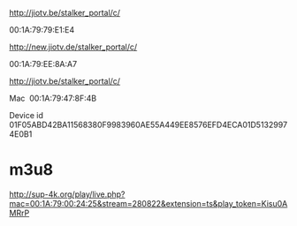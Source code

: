 
http://jiotv.be/stalker_portal/c/


00:1A:79:79:E1:E4

http://new.jiotv.de/stalker_portal/c/

00:1A:79:EE:8A:A7

http://jiotv.be/stalker_portal/c/

Mac  00:1A:79:47:8F:4B

Device id    01F05ABD42BA11568380F9983960AE55A449EE8576EFD4ECA01D51329974E0B1
# m3u8

http://sup-4k.org/play/live.php?mac=00:1A:79:00:24:25&stream=280822&extension=ts&play_token=Kisu0AMRrP